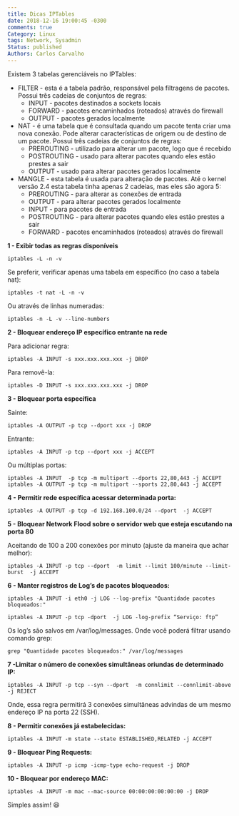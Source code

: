 ```yaml
---
title: Dicas IPTables
date: 2018-12-16 19:00:45 -0300
comments: true
Category: Linux
tags: Network, Sysadmin
Status: published
Authors: Carlos Carvalho
---
```



Existem 3 tabelas gerenciáveis no IPTables:

* FILTER - esta é a tabela padrão, responsável pela filtragens de pacotes. Possui três cadeias de conjuntos de regras:
    + INPUT - pacotes destinados a sockets locais
    + FORWARD - pacotes encaminhados (roteados) através do firewall
    + OUTPUT - pacotes gerados localmente
* NAT - é uma tabela que é consultada quando um pacote tenta criar uma nova conexão. Pode alterar características de origem ou de destino de um pacote. Possui três cadeias de conjuntos de regras:
    + PREROUTING - utilizado para alterar um pacote, logo que é recebido
    + POSTROUTING - usado para alterar pacotes quando eles estão prestes a sair
    + OUTPUT - usado para alterar pacotes gerados localmente
* MANGLE - esta tabela é usada para alteração de pacotes. Até o kernel versão 2.4 esta tabela tinha apenas 2 cadeias, mas eles são agora 5:
    + PREROUTING - para alterar as conexões de entrada
    + OUTPUT - para alterar pacotes gerados localmente
    + INPUT - para pacotes de entrada
    + POSTROUTING - para alterar pacotes quando eles estão prestes a sair
    + FORWARD - pacotes encaminhados (roteados) através do firewall


**1 - Exibir todas as regras disponíveis**

```iptables -L -n -v```

Se preferir, verificar apenas uma tabela em específico (no caso a tabela nat):

```iptables -t nat -L -n -v```

Ou através de linhas numeradas:

```iptables -n -L -v --line-numbers```

**2 - Bloquear endereço IP específico entrante na rede**

Para adicionar regra:

```iptables -A INPUT -s xxx.xxx.xxx.xxx -j DROP```

Para removê-la:

```iptables -D INPUT -s xxx.xxx.xxx.xxx -j DROP```

**3 - Bloquear porta específica**

Sainte:

```iptables -A OUTPUT -p tcp --dport xxx -j DROP```

Entrante:

```iptables -A INPUT -p tcp --dport xxx -j ACCEPT```

Ou múltiplas portas:

```iptables -A INPUT  -p tcp -m multiport --dports 22,80,443 -j ACCEPT```
```iptables -A OUTPUT -p tcp -m multiport --sports 22,80,443 -j ACCEPT```

**4 - Permitir rede específica acessar determinada porta:**

```iptables -A OUTPUT -p tcp -d 192.168.100.0/24 --dport  -j ACCEPT```

**5 - Bloquear Network Flood sobre o servidor web que esteja escutando na porta 80**

Aceitando de 100 a 200 conexões por minuto (ajuste da maneira que achar melhor):

```iptables -A INPUT -p tcp --dport  -m limit --limit 100/minute --limit-burst  -j ACCEPT```

**6 - Manter registros de Log’s de pacotes bloqueados:**

```iptables -A INPUT -i eth0 -j LOG --log-prefix "Quantidade pacotes bloqueados:"```

```iptables -A INPUT -p tcp -dport  -j LOG -log-prefix “Serviço: ftp”```

Os log’s são salvos em /var/log/messages. Onde você poderá filtrar usando comando grep:

```grep "Quantidade pacotes bloqueados:" /var/log/messages```

**7 -Limitar o número de conexões simultâneas oriundas de determinado IP:**

```iptables -A INPUT -p tcp --syn --dport  -m connlimit --connlimit-above  -j REJECT```

Onde, essa regra permitirá 3 conexões simultâneas advindas de um mesmo endereço IP na porta 22 (SSH).

**8 - Permitir conexões já estabelecidas:**

```iptables -A INPUT -m state --state ESTABLISHED,RELATED -j ACCEPT```

**9 - Bloquear Ping Requests:**

```iptables -A INPUT -p icmp -icmp-type echo-request -j DROP```

**10 - Bloquear por endereço MAC:**

```iptables -A INPUT -m mac --mac-source 00:00:00:00:00:00 -j DROP```


Simples assim! 😆


